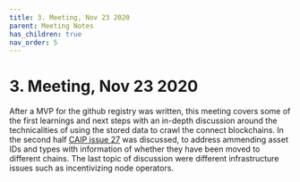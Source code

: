 ```yaml
---
title: 3. Meeting, Nov 23 2020
parent: Meeting Notes
has_children: true
nav_order: 5
---
```


# 3. Meeting, Nov 23 2020

After a MVP for the github registry was written, this meeting covers some of the first learnings and next steps with an in-depth discussion around the technicalities of using the stored data to crawl the connect blockchains.
In the second half [CAIP issue 27](https://github.com/ChainAgnostic/CAIPs/issues/27) was discussed, to address ammending asset IDs and types with information of whether they have been moved to different chains.
The last topic of discussion were different infrastructure issues such as incentivizing node operators.